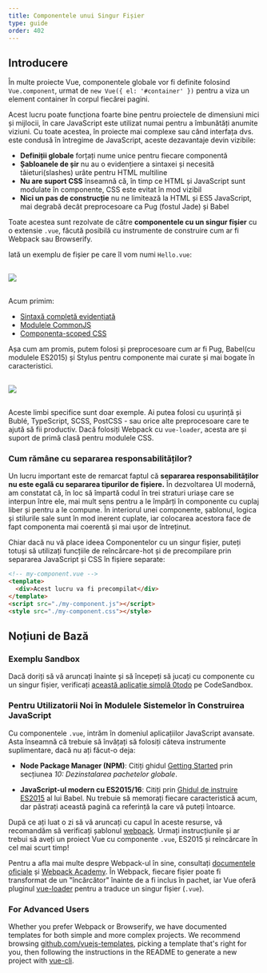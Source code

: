 ```yaml
---
title: Componentele unui Singur Fișier
type: guide
order: 402
---
```


## Introducere

În multe proiecte Vue, componentele globale vor fi definite folosind `Vue.component`, urmat de `new Vue({ el: '#container' })` pentru a viza un element container în corpul fiecărei pagini.

Acest lucru poate funcționa foarte bine pentru proiectele de dimensiuni mici și mijlocii, în care JavaScript este utilizat numai pentru a îmbunătăți anumite viziuni. Cu toate acestea, în proiecte mai complexe sau când interfața dvs. este condusă în întregime de JavaScript, aceste dezavantaje devin vizibile:

- **Definiții globale** forțați nume unice pentru fiecare componentă
- **Șabloanele de șir** nu au o evidențiere a sintaxei și necesită tăieturi(slashes) urâte pentru HTML multiline
- **Nu are suport CSS** înseamnă că, în timp ce HTML și JavaScript sunt modulate în componente, CSS este evitat în mod vizibil
- **Nici un pas de construcție** nu ne limitează la HTML și ES5 JavaScript, mai degrabă decât preprocesoare ca Pug (fostul Jade) și Babel

Toate acestea sunt rezolvate de către **componentele cu un singur fișier** cu o extensie `.vue`, făcută posibilă cu instrumente de construire cum ar fi Webpack sau Browserify.

Iată un exemplu de fișier pe care îl vom numi `Hello.vue`:

<img src="/images/vue-component.png" style="display: block; margin: 30px auto;">

Acum primim:

- [Sintaxă completă evidențiată](https://github.com/vuejs/awesome-vue#source-code-editing)
- [Modulele CommonJS](https://webpack.js.org/concepts/modules/#what-is-a-webpack-module)
- [Componenta-scoped CSS](https://vue-loader.vuejs.org/en/features/scoped-css.html)

Așa cum am promis, putem folosi și preprocesoare cum ar fi Pug, Babel(cu modulele ES2015) și Stylus pentru componente mai curate și mai bogate în caracteristici.

<img src="/images/vue-component-with-preprocessors.png" style="display: block; margin: 30px auto;">

Aceste limbi specifice sunt doar exemple. Ai putea folosi cu ușurință și Bublé, TypeScript, SCSS, PostCSS - sau orice alte preprocesoare care te ajută să fii productiv. Dacă folosiți Webpack cu `vue-loader`, acesta are și suport de primă clasă pentru modulele CSS.

### Cum rămâne cu separarea responsabilităților?

Un lucru important este de remarcat faptul că **separarea responsabilităților nu este egală cu separarea tipurilor de fișiere.** În dezvoltarea UI modernă, am constatat că, în loc să împartă codul în trei straturi uriașe care se interpun între ele, mai mult sens pentru a le împărți în componente cu cuplaj liber și pentru a le compune. În interiorul unei componente, șablonul, logica și stilurile sale sunt în mod inerent cuplate, iar colocarea acestora face de fapt componenta mai coerentă și mai ușor de întreținut.

Chiar dacă nu vă place ideea Componentelor cu un singur fișier, puteți totuși să utilizați funcțiile de reîncărcare-hot și de precompilare prin separarea JavaScript și CSS în fișiere separate:


``` html
<!-- my-component.vue -->
<template>
  <div>Acest lucru va fi precompilat</div>
</template>
<script src="./my-component.js"></script>
<style src="./my-component.css"></style>
```

## Noțiuni de Bază

### Exemplu Sandbox

Dacă doriți să vă aruncați înainte și să începeți să jucați cu componente cu un singur fișier, verificați [această aplicație simplă 0todo](https://codesandbox.io/s/o29j95wx9) pe CodeSandbox.

### Pentru Utilizatorii Noi în Modulele Sistemelor în Construirea JavaScript

Cu componentele `.vue`, intrăm în domeniul aplicațiilor JavaScript avansate. Asta înseamnă că trebuie să învățați să folosiți câteva instrumente suplimentare, dacă nu ați făcut-o deja:

- **Node Package Manager (NPM)**: Citiți ghidul [Getting Started](https://docs.npmjs.com/getting-started/what-is-npm) prin secțiunea _10: Dezinstalarea pachetelor globale_.

- **JavaScript-ul modern cu ES2015/16**: Citiți prin [Ghidul de instruire ES2015](https://babeljs.io/docs/learn-es2015/) al lui Babel. Nu trebuie să memorați fiecare caracteristică acum, dar păstrați această pagină ca referință la care vă puteți întoarce.

După ce ați luat o zi să vă aruncați cu capul în aceste resurse, vă recomandăm să verificați șablonul [webpack](https://vuejs-templates.github.io/webpack). Urmați instrucțiunile și ar trebui să aveți un proiect Vue cu componente `.vue`, ES2015 și reîncărcare în cel mai scurt timp!

Pentru a afla mai multe despre Webpack-ul în sine, consultați [documentele oficiale](https://webpack.js.org/configuration/) și [Webpack Academy](https://webpack.academy/p/the-core-concepts). În Webpack, fiecare fișier poate fi transformat de un "încărcător" înainte de a fi inclus în pachet, iar Vue oferă pluginul [vue-loader](https://vue-loader.vuejs.org) pentru a traduce un singur fișier (`.vue`).

### For Advanced Users

Whether you prefer Webpack or Browserify, we have documented templates for both simple and more complex projects. We recommend browsing [github.com/vuejs-templates](https://github.com/vuejs-templates), picking a template that's right for you, then following the instructions in the README to generate a new project with [vue-cli](https://github.com/vuejs/vue-cli).
